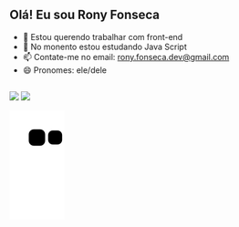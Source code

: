 ## Olá! Eu sou Rony Fonseca
- 🔭 Estou querendo trabalhar com front-end
- 🌱 No monento estou estudando Java Script
- 📫 Contate-me no email: rony.fonseca.dev@gmail.com
- 😄 Pronomes: ele/dele
  ## 

<div> 
  <a href="https://www.instagram.com/rony_fonseca_ofc/?hl=pt-br" target="_blank"><img src="https://img.shields.io/badge/-Instagram-%23E4405F?style=for-the-badge&logo=instagram&logoColor=white" target="_blank"></a>
  <a href="https://www.linkedin.com/in/rony-fonseca-04646a1b9/" target="_blank"><img src="https://img.shields.io/badge/-LinkedIn-%230077B5?style=for-the-badge&logo=linkedin&logoColor=white" target="_blank"></a>

   ![Snake animation](https://github.com/RonyFonseca/RonyFonseca/blob/output/github-contribution-grid-snake.svg)
  
</div>



